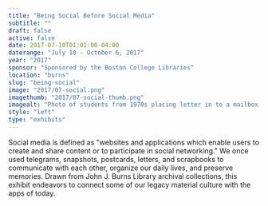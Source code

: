 ```yaml
---
title: "Being Social Before Social Media"
subtitle: ""
draft: false
active: false
date: 2017-07-10T01:01:00-04:00
daterange: "July 10 - October 6, 2017"
year: "2017"
sponsor: "Sponsored by the Boston College Libraries"
location: "burns"
slug: "being-social"
image: "2017/07-social.png"
imagethumb: "2017/07-social-thumb.png"
imagealt: "Photo of students from 1970s placing letter in to a mailbox, next to an image of a cellphone with the same photo on it"
style: "left"
type: "exhibits"
---
```


Social media is defined as "websites and applications which enable users to create and share content or to participate in social networking." We once used telegrams, snapshots, postcards, letters, and scrapbooks to communicate with each other, organize our daily lives, and preserve memories. Drawn from John J. Burns Library archival collections, this exhibit endeavors to connect some of our legacy material culture with the apps of today.
